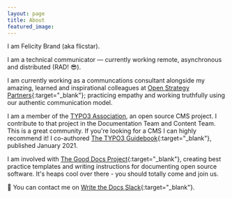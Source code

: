 ```yaml
---
layout: page
title: About
featured_image: 
---
```


I am Felicity Brand (aka flicstar). 

I am a technical communicator — currently working remote, asynchronous and distributed (RAD! 😎).

I am currently working as a communcations consultant alongside my amazing, learned and inspirational colleagues at [Open Strategy Partners](https://openstrategypartners.com/){:target="_blank"}; practicing empathy and working truthfully using our authentic communication model.

I am a member of the [TYPO3 Association](https://typo3.org/), an open source CMS project. I contribute to that project in the Documentation Team and Content Team. This is a great community. If you're looking for a CMS I can highly recommend it! I co-authored [The TYPO3 Guidebook](https://www.apress.com/gp/book/9781484265246){:target="_blank"}, published January 2021.

I am involved with [The Good Docs Project](https://thegooddocsproject.dev/){:target="_blank"}, creating best practice templates and writing instructions for documenting open source software. It's heaps cool over there - you should totally come and join us.

💬 You can contact me on [Write the Docs Slack](https://www.writethedocs.org/slack/){:target="_blank"}. 
